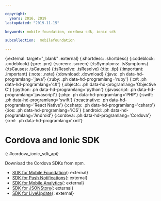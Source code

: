 ```yaml
---

copyright:
  years: 2016, 2019
lastupdated: "2019-11-15"

keywords: mobile foundation, cordova sdk, ionic sdk

subcollection:  mobilefoundation

---
```


{:external: target="_blank" .external}
{:shortdesc: .shortdesc}
{:codeblock: .codeblock}
{:pre: .pre}
{:screen: .screen}
{:tsSymptoms: .tsSymptoms}
{:tsCauses: .tsCauses}
{:tsResolve: .tsResolve}
{:tip: .tip}
{:important: .important}
{:note: .note}
{:download: .download}
{:java: .ph data-hd-programlang='java'}
{:ruby: .ph data-hd-programlang='ruby'}
{:c#: .ph data-hd-programlang='c#'}
{:objectc: .ph data-hd-programlang='Objective C'}
{:python: .ph data-hd-programlang='python'}
{:javascript: .ph data-hd-programlang='javascript'}
{:php: .ph data-hd-programlang='PHP'}
{:swift: .ph data-hd-programlang='swift'}
{:reactnative: .ph data-hd-programlang='React Native'}
{:csharp: .ph data-hd-programlang='csharp'}
{:ios: .ph data-hd-programlang='iOS'}
{:android: .ph data-hd-programlang='Android'}
{:cordova: .ph data-hd-programlang='Cordova'}
{:xml: .ph data-hd-programlang='xml'}

#	Cordova and Ionic SDK
{: #cordova_ionic_sdk_api}

Download the Cordova SDKs from npm.

* [SDK for Mobile Foundation](https://www.npmjs.com/package/cordova-plugin-mfp){: external}
* [SDK for Push Notifications](https://www.npmjs.com/package/cordova-plugin-mfp-push){: external}
* [SDK for Mobile Analytics](https://www.npmjs.com/package/cordova-plugin-mfp-analytics){: external}
* [SDK for JSONStore](https://www.npmjs.com/package/cordova-plugin-mfp-jsonstore){: external}
* [SDK for LiveUpdate](https://www.npmjs.com/package/cordova-plugin-mfp-liveupdate){: external}
